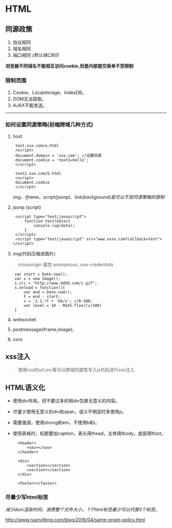 # HTML

## 同源政策

1. 协议相同
2. 域名相同
3. 端口相同  *(默认端口80)*

__浏览器不同域名不能相互访问cookie,但是内部提交表单不受限制__

### 限制范围

1. Cookie、Localstorage、IndexDB。
2. DOM无法获取。
3. AJAX不能发送。

--------------------------------------------

### 如何设置同源策略(前端跨域几种方式)

1. host

        text.xxx.com/a.html
        <script>
        document.domain = 'xxx.com'; //设置同源
        document.cookie = 'text1=hello';
        </script>
    
        text2.xxx.com/b.html
        <script>
        document.cookie
        </script>

    *img、iframe、script(jsonp)、link(background)是可以不受同源策略的限制*

2. jsonp (script)

        <script type="text/javascript">
            function text(data){
                console.log(data);
            }
        </script>
        <script type="text/javascript" src="www.xxxx.com?callback=text"></script>

3. img(代码压缩进图片)
> crossorigin 属性 anonymous ,use-credentials

        var start = Date.now();
        var s = new Image();
        s.src = "http://www.dddd.com/s.gif";
        s.onload = function(){
            var end = Date.now();
            t = end - start;
            v = '1.1'/t + 'kb/s'; //0-100;
            var level = 10 - Math.floor(v/100)
        }

4. websocket

5. postmessage(iframe,image);

6. cors

## xss注入

> 使用css的url,src等可以跨域的属性写入js代码进行xss注入

## HTML语义化

- 使用div布局，但不要过多的用div包裹无意义的内容。
- 尽量少使用无意义的div和span，语义不明显时多使用p。
- 需要强调，使用strong和em，不使用b和i。
- 使用表格时，标题要加caption，表头用thead，主体用tbody，底部用tfoot。

        <header>
            <nav></nav>
        </header>
    
        <div>
            <section></section>
            <section></section>
        </div>
    
        <footer></footer>

### 尽量少写html标签

*减少dom渲染时间，浪费整个文件大小。*
*1个html标签最少可以代替3个标签。*

<http://www.ruanyifeng.com/blog/2016/04/same-origin-policy.html>
